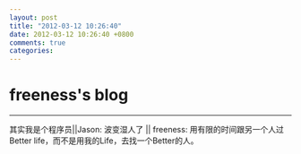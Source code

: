 ```yaml
---
layout: post
title: "2012-03-12 10:26:40"
date: 2012-03-12 10:26:40 +0800
comments: true
categories: 
---
```


# freeness's blog

----------

>
其实我是个程序员||Jason: 波变湿人了 || freeness: 用有限的时间跟另一个人过Better life，而不是用我的Life，去找一个Better的人。
